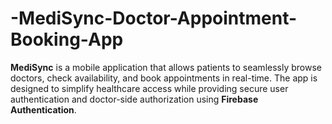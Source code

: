 # -MediSync-Doctor-Appointment-Booking-App
**MediSync** is a mobile application that allows patients to seamlessly browse doctors, check availability, and book appointments in real-time. The app is designed to simplify healthcare access while providing secure user authentication and doctor-side authorization using **Firebase Authentication**.
